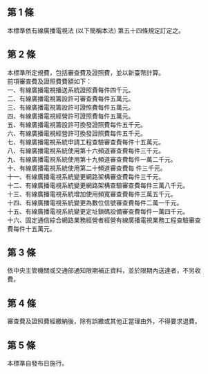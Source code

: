 第 1 條
-------
本標準依有線廣播電視法 (以下簡稱本法) 第五十四條規定訂定之。

第 2 條
-------
本標準所定規費，包括審查費及證照費，並以新臺幣計算。  
前項審查費及證照費費額如下：   
一、有線廣播電視播送系統證照費每件四千元。  
二、有線廣播電視籌設許可審查費每件五萬元。  
三、有線廣播電視籌設許可證照費每件五萬元。  
四、有線廣播電視經營許可證照費每件五萬元。  
五、有線廣播電視籌設許可換發證照費每件五千元。  
六、有線廣播電視經營許可換發證照費每件五千元。  
七、有線廣播電視系統申請工程查驗審查費每件十五萬元。  
八、有線廣播電視系統使用第十六頻道審查費每件三千元。  
九、有線廣播電視系統使用第十九頻道審查費每件一萬二千元。  
十、有線廣播電視系統使用第二十頻道審查費每 件三千元。  
十一、有線廣播電視系統變更網路架構審查費每件三千元。  
十二、有線廣播電視系統變更網路架構查驗審查費每件三萬八千元。  
十三、有線廣播電視系統增加使用頻寬審查費每件三萬五千元。  
十四、有線廣播電視系統變更為數位信號審查費每件二萬一千元。  
十五、有線廣播電視系統變更定址鎖碼設備審查費每件一萬四千元。  
十六、固定通信綜合網路業務經營者經營有線廣播電視業務工程查驗審查  
      費每件十五萬元。

第 3 條
-------
依中央主管機關或交通部通知限期補正資料，並於限期內送達者，不另收  
費。

第 4 條
-------
審查費及證照費經繳納後，除有誤繳或其他正當理由外，不得要求退費。

第 5 條
-------
本標準自發布日施行。

